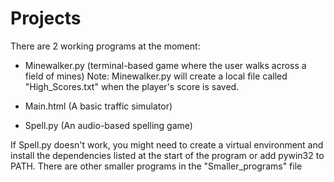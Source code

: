 # Projects

There are 2 working programs at the moment:
  - Minewalker.py (terminal-based game where the user walks across a field of mines)
    Note: Minewalker.py will create a local file called "High_Scores.txt" when the player's score is saved.

  - Main.html (A basic traffic simulator)
  - Spell.py (An audio-based spelling game)

If Spell.py doesn't work, you might need to create a virtual environment and install the dependencies listed at the start of the program or add pywin32 to PATH.
There are other smaller programs in the "Smaller_programs" file

